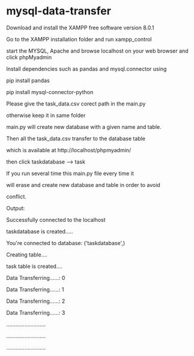 # mysql-data-transfer
Download and install the XAMPP free software version 8.0.1

Go to the XAMPP installation folder and run xampp_control

start the MYSQL, Apache and browse localhost on your web browser and click phpMyadmin

Install dependencies such as pandas and mysql.connector using

pip install pandas

pip install mysql-connector-python

Please give the task_data.csv corect path in the main.py

otherwise keep it in same folder

main.py will create new database with a given name and table. 

Then all the task_data.csv transfer to the database table  

which is available at  http://localhost/phpmyadmin/

then click taskdatabase --> task

If you run several time this main.py file every time it

will erase and create new database and table in order to avoid

conflict.

Output:

Successfully connected to the localhost

taskdatabase is created.....

You're connected to database:  ('taskdatabase',)

Creating table....

task table is created....

Data Transferring......: 0

Data Transferring......: 1

Data Transferring......: 2

Data Transferring......: 3

..........................

..........................

..........................



